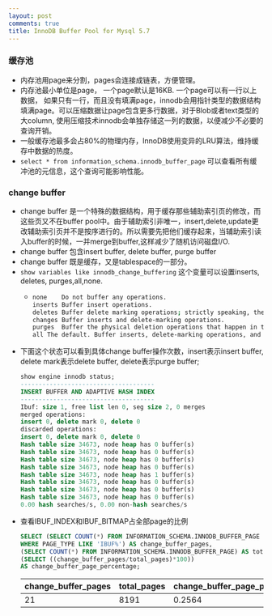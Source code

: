 ```yaml
---
layout: post
comments: true
title: InnoDB Buffer Pool for Mysql 5.7
---
```


### 缓存池
- 内存池用page来分割，pages会连接成链表，方便管理。
- 内存池最小单位是page， 一个page默认是16KB. 一个page可以有一行以上数据， 如果只有一行，而且没有填满page，innodb会用指针类型的数据结构填满page。可以压缩数据让page包含更多行数据，对于Blob或者text类型的大column, 使用压缩技术innodb会单独存储这一列的数据，以便减少不必要的查询开销。
- 一般缓存池最多会占80%的物理内存，InnoDB使用变异的LRU算法，维持缓存中数据的热度。
- `select * from information_schema.innodb_buffer_page` 可以查看所有缓冲池的元信息，这个查询可能影响性能。

### change buffer
- change buffer 是一个特殊的数据结构，用于缓存那些辅助索引页的修改，而这些页又不在buffer pool中。由于辅助索引非唯一，insert,delete,update更改辅助索引页并不是按序进行的。所以需要先把他们缓存起来，当辅助索引读入buffer的时候，一并merge到buffer,这样减少了随机访问磁盘I/O.
- change buffer 包含insert buffer, delete buffer, purge buffer
- change buffer 既是缓存，又是tablespace的一部分。
- `show variables like innodb_change_buffering` 这个变量可以设置inserts, deletes, purges,all,none.
  - ```bash
    none	Do not buffer any operations.
    inserts	Buffer insert operations.
    deletes	Buffer delete marking operations; strictly speaking, the writes that mark           index records for later deletion during a purge operation.
    changes	Buffer inserts and delete-marking operations.
    purges	Buffer the physical deletion operations that happen in the background.
    all	The default. Buffer inserts, delete-marking operations, and purges.
    ```
- 下面这个状态可以看到具体change buffer操作次数，insert表示insert buffer, delete mark表示delete buffer, delete表示purge buffer;
    ```sql
  show engine innodb status;
  -------------------------------------
  INSERT BUFFER AND ADAPTIVE HASH INDEX
  -------------------------------------
  Ibuf: size 1, free list len 0, seg size 2, 0 merges
  merged operations:
   insert 0, delete mark 0, delete 0
  discarded operations:
   insert 0, delete mark 0, delete 0
  Hash table size 34673, node heap has 0 buffer(s)
  Hash table size 34673, node heap has 0 buffer(s)
  Hash table size 34673, node heap has 0 buffer(s)
  Hash table size 34673, node heap has 0 buffer(s)
  Hash table size 34673, node heap has 1 buffer(s)
  Hash table size 34673, node heap has 0 buffer(s)
  Hash table size 34673, node heap has 0 buffer(s)
  Hash table size 34673, node heap has 0 buffer(s)
  0.00 hash searches/s, 0.00 non-hash searches/s
    ```
- 查看IBUF_INDEX和IBUF_BITMAP占全部page的比例
    ```sql
    SELECT (SELECT COUNT(*) FROM INFORMATION_SCHEMA.INNODB_BUFFER_PAGE
    WHERE PAGE_TYPE LIKE 'IBUF%') AS change_buffer_pages, 
    (SELECT COUNT(*) FROM INFORMATION_SCHEMA.INNODB_BUFFER_PAGE) AS total_pages,
    (SELECT ((change_buffer_pages/total_pages)*100)) 
    AS change_buffer_page_percentage;
    ```
  change_buffer_pages | total_pages | change_buffer_page_percentage|
  --- | --- | ---
  21 | 8191 | 0.2564 |
  


